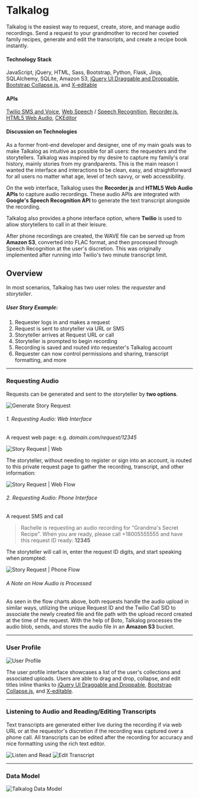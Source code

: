 # Talkalog

Talkalog is the easiest way to request, create, store, and manage audio recordings. Send a request to your grandmother to record her coveted family recipes, generate and edit the transcripts, and create a recipe book instantly.

#### Technology Stack

JavaScript, jQuery, HTML, Sass, Bootstrap, Python, Flask, Jinja, SQLAlchemy, SQLite, Amazon S3, <a href="https://jqueryui.com/draggable/" target="_blank">jQuery UI Draggable and Droppable</a>, <a href="http://getbootstrap.com/javascript/#collapse" target="_blank">Bootstrap Collapse.js</a>, and <a href="http://vitalets.github.io/x-editable/" target="_blank">X-editable</a>

#### APIs

<a href="http://twilio.com/" target="_blank">Twilio SMS and Voice</a>, <a href="https://developers.google.com/web/updates/2013/01/Voice-Driven-Web-Apps-Introduction-to-the-Web-Speech-API?hl=en" target="_blank">Web Speech</a> / <a href="https://pypi.python.org/pypi/SpeechRecognition/" target="_blank">Speech Recognition</a>, <a href="https://github.com/mattdiamond/Recorderjs" target="_blank">Recorder.js</a>, <a href="https://developer.mozilla.org/en-US/docs/Web/API/Web_Audio_API" target="_blank">HTML5 Web Audio</a>, <a href="http://ckeditor.com/" target="_blank">CKEditor</a>

#### Discussion on Technologies

As a former front-end developer and designer, one of my main goals was to make Talkalog as intuitive as possible for all users: the requesters and the storytellers. Talkalog was inspired by my desire to capture my family's oral history, mainly stories from my grandparents. This is the main reason I wanted the interface and interactions to be clean, easy, and straightforward for all users no matter what age, level of tech savvy, or web accessibility.

On the web interface, Talkalog uses the **Recorder.js** and **HTML5 Web Audio APIs** to capture audio recordings. These audio APIs are integrated with **Google's Speech Recognition API** to generate the text transcript alongside the recording.

Talkalog also provides a phone interface option, where **Twilio** is used to allow storytellers to call in at their leisure. 

After phone recordings are created, the WAVE file can be served up from **Amazon S3**, converted into FLAC format, and then processed through Speech Recognition at the user's discretion. This was originally implemented after running into Twilio's two minute transcript limit.

## Overview

In most scenarios, Talkalog has two user roles: the _requester_ and _storyteller_.

##### User Story Example:
1. Requester logs in and makes a request
2. Request is sent to storyteller via URL or SMS
3. Storyteller arrives at Request URL or call
4. Storyteller is prompted to begin recording 
5. Recording is saved and routed into requester's Talkalog account
6. Requester can now control permissions and sharing, transcript formatting, and more

___

### Requesting Audio

Requests can be generated and sent to the storyteller by **two options**. 

<img src="/static/img/readme/story_request.png" alt="Generate Story Request">

###### 1. Requesting Audio: Web Interface
A request web page: e.g. _domain.com/request/12345_ 

<img src="/static/img/readme/request_web.png" alt="Story Request | Web">

The storyteller, without needing to register or sign into an account, is routed to this private request page to gather the recording, transcript, and other information:

<img src="/static/img/readme/request_web_flow.png" alt="Story Request | Web Flow">

###### 2. Requesting Audio: Phone Interface
A request SMS and call

> Rachelle is requesting an audio recording for "Grandma's Secret Recipe". When you are ready, please call +18005555555 and have this request ID ready: **12345**

The storyteller will call in, enter the request ID digits, and start speaking when prompted:

<img src="/static/img/readme/request_phone_flow.png" alt="Story Request | Phone Flow">

###### A Note on How Audio is Processed

As seen in the flow charts above, both requests handle the audio upload in similar ways, utilizing the unique Request ID and the Twilio Call SID to associate the newly created file and file path with the upload record created at the time of the request. With the help of Boto, Talkalog processes the audio blob, sends, and stores the audio file in an **Amazon S3** bucket.

___

### User Profile

<img src="/static/img/readme/user_profile.png" alt="User Profile">

The user profile interface showcases a list of the user's collections and associated uploads. Users are able to drag and drop, collapse, and edit titles inline thanks to <a href="https://jqueryui.com/draggable/" target="_blank">jQuery UI Draggable and Droppable</a>, <a href="http://getbootstrap.com/javascript/#collapse" target="_blank">Bootstrap Collapse.js</a>, and <a href="http://vitalets.github.io/x-editable/" target="_blank">X-editable</a>.

___

### Listening to Audio and Reading/Editing Transcripts

Text transcripts are generated either live during the recording if via web URL or at the requestor's discretion if the recording was captured over a phone call. All transcripts can be edited after the recording for accuracy and nice formatting using the rich text editor.

<img src="/static/img/readme/listen.png" alt="Listen and Read">

<img src="/static/img/readme/edit_transcript.png" alt="Edit Transcript">

___

### Data Model

<img src="/static/img/readme/data_model.png" alt="Talkalog Data Model" style="max-width: 100%;">
